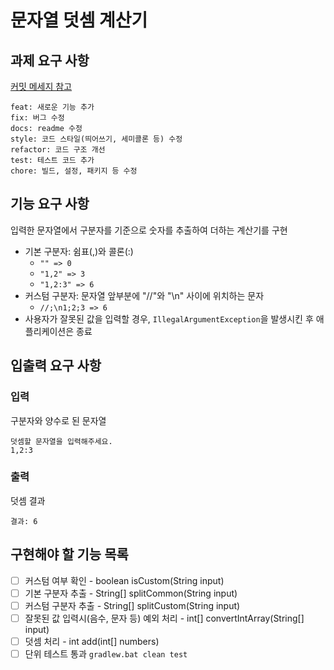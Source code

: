 # 문자열 덧셈 계산기
## 과제 요구 사항
[커밋 메세지 참고](https://gist.github.com/stephenparish/9941e89d80e2bc58a153)
```angular2html
feat: 새로운 기능 추가
fix: 버그 수정
docs: readme 수정
style: 코드 스타일(띄어쓰기, 세미콜론 등) 수정
refactor: 코드 구조 개선
test: 테스트 코드 추가
chore: 빌드, 설정, 패키지 등 수정
```

## 기능 요구 사항
입력한 문자열에서 구분자를 기준으로 숫자를 추출하여 더하는 계산기를 구현

- 기본 구분자: 쉼표(,)와 콜론(:)
    - `"" => 0`
    - `"1,2" => 3`
    - `"1,2:3" => 6`
- 커스텀 구분자: 문자열 앞부분에 "//"와 "\n" 사이에 위치하는 문자
    - `//;\n1;2;3 => 6`
- 사용자가 잘못된 값을 입력할 경우, `IllegalArgumentException`을 발생시킨 후 애플리케이션은 종료

## 입출력 요구 사항
### 입력
구분자와 양수로 된 문자열
```
덧셈할 문자열을 입력해주세요.
1,2:3    
```
### 출력
덧셈 결과
```
결과: 6
```

## 구현해야 할 기능 목록
- [ ] 커스텀 여부 확인 - boolean isCustom(String input)
- [ ] 기본 구분자 추출 - String[] splitCommon(String input)
- [ ] 커스텀 구분자 추출 - String[] splitCustom(String input)
- [ ] 잘못된 값 입력시(음수, 문자 등) 예외 처리 - int[] convertIntArray(String[] input)
- [ ] 덧셈 처리 - int add(int[] numbers) 
- [ ] 단위 테스트 통과 `gradlew.bat clean test`